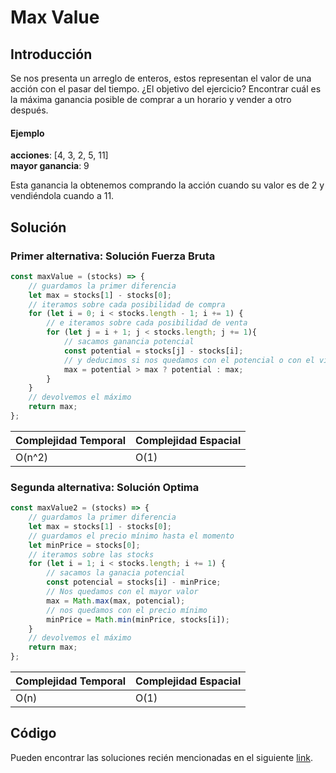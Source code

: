 

# Max Value
## Introducción
Se nos presenta un arreglo de enteros, estos representan el valor de una acción con el pasar del tiempo. ¿El objetivo del ejercicio? Encontrar cuál es la máxima ganancia posible de comprar a un horario y vender a otro después.


#### Ejemplo
**acciones**: [4, 3, 2, 5, 11]   
**mayor ganancia**: 9   

Esta ganancia la obtenemos comprando la acción cuando su valor es de 2 y vendiéndola cuando a 11.

## Solución

### Primer alternativa: Solución Fuerza Bruta
```javascript
const maxValue = (stocks) => {
    // guardamos la primer diferencia
    let max = stocks[1] - stocks[0];
    // iteramos sobre cada posibilidad de compra
    for (let i = 0; i < stocks.length - 1; i += 1) {
        // e iteramos sobre cada posibilidad de venta
        for (let j = i + 1; j < stocks.length; j += 1){
            // sacamos ganancia potencial
            const potential = stocks[j] - stocks[i];
            // y deducimos si nos quedamos con el potencial o con el viejo máximo      
            max = potential > max ? potential : max;    
        }  
    }
    // devolvemos el máximo
    return max;
};
```

Complejidad Temporal | Complejidad Espacial
--|--
O(n^2)|O(1)


### Segunda alternativa: Solución Optima
```javascript
const maxValue2 = (stocks) => {
    // guardamos la primer diferencia
    let max = stocks[1] - stocks[0];
    // guardamos el precio mínimo hasta el momento
    let minPrice = stocks[0];
    // iteramos sobre las stocks
    for (let i = 1; i < stocks.length; i += 1) {
        // sacamos la ganacia potencial
        const potencial = stocks[i] - minPrice;
        // Nos quedamos con el mayor valor    
        max = Math.max(max, potencial);
        // nos quedamos con el precio mínimo    
        minPrice = Math.min(minPrice, stocks[i]);
    }
    // devolvemos el máximo
    return max;
};
```

Complejidad Temporal | Complejidad Espacial
--|--
O(n)|O(1)

## Código
Pueden encontrar las soluciones recién mencionadas en el siguiente [link](https://repl.it/JjYI).
